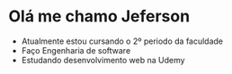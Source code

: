# Olá me chamo Jeferson
- Atualmente estou cursando o 2º periodo da faculdade
- Faço Engenharia de software
- Estudando desenvolvimento web na Udemy


